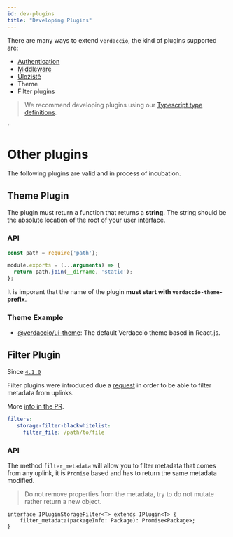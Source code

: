```yaml
---
id: dev-plugins
title: "Developing Plugins"
---
```


There are many ways to extend `verdaccio`, the kind of plugins supported are:

* [Authentication](plugin-auth.md)
* [Middleware](plugin-middleware.md)
* [Úložiště](plugin-storage.md)
* Theme
* Filter plugins

> We recommend developing plugins using our [Typescript type definitions](https://github.com/verdaccio/monorepo/tree/master/core/types).

<div id="codefund">''</div>

# Other plugins

The following plugins are valid and in process of incubation.

## Theme Plugin

The plugin must return a function that returns a **string**. The string should be the absolute location of the root of your user interface.

### API

```javascript
const path = require('path');

module.exports = (...arguments) => {
  return path.join(__dirname, 'static');
};
```

It is imporant that the name of the plugin **must start with `verdaccio-theme-` prefix**.

### Theme Example

* [@verdaccio/ui-theme](https://github.com/verdaccio/ui): The default Verdaccio theme based in React.js.

## Filter Plugin

Since [`4.1.0`](https://github.com/verdaccio/verdaccio/pull/1313)

Filter plugins were introduced due a [request](https://github.com/verdaccio/verdaccio/issues/818) in order to be able to filter metadata from uplinks.

More [info in the PR](https://github.com/verdaccio/verdaccio/pull/1161).

```yaml
filters:
   storage-filter-blackwhitelist:
     filter_file: /path/to/file
```

### API

The method `filter_metadata` will allow you to filter metadata that comes from any uplink, it is `Promise` based and has to return the same metadata modified.

> Do not remove properties from the metadata, try to do not mutate rather return a new object.

    interface IPluginStorageFilter<T> extends IPlugin<T> {
        filter_metadata(packageInfo: Package): Promise<Package>;
    }